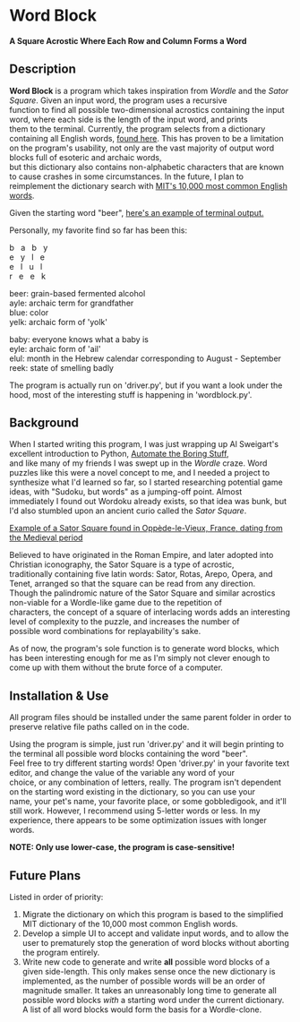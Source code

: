 # **Word Block**
#### A Square Acrostic Where Each Row and Column Forms a Word

Description
------
**Word Block** is a program which takes inspiration from *Wordle* and the *Sator Square*. Given an input word, the program uses a recursive  
function to find all possible two-dimensional acrostics containing the input word, where each side is the length of the input word, and prints  
them to the terminal. Currently, the program selects from a dictionary containing all English words, [found here](https://www.bragitoff.com/2016/03/english-dictionary-in-csv-format/).
This has proven to be a limitation on the program's usability, not only are the vast majority of output word blocks full of esoteric and archaic words,  
but this dictionary also contains non-alphabetic characters that are known to cause crashes in some circumstances. In the future, I plan to  
reimplement the dictionary search with [MIT's 10,000 most common English words](https://www.mit.edu/~ecprice/wordlist.10000).  

Given the starting word "beer", [here's an example of terminal output.](images/driver_output.jpg)  

Personally, my favorite find so far has been this:  

b &nbsp; a &nbsp; b &nbsp; y  
e &nbsp; y &nbsp; l &nbsp; e  
e &nbsp; l &nbsp; u &nbsp; l  
r &nbsp; e &nbsp; e &nbsp; k  

beer: grain-based fermented alcohol  
ayle: archaic term for grandfather  
blue: color  
yelk: archaic form of 'yolk'  

baby: everyone knows what a baby is  
eyle: archaic form of 'ail'  
elul: month in the Hebrew calendar corresponding to August - September  
reek: state of smelling badly  

The program is actually run on 'driver.py', but if you want a look under the hood, most of the interesting stuff is happening in 'wordblock.py'.

Background
------
When I started writing this program, I was just wrapping up Al Sweigart's excellent introduction to Python, [Automate the Boring Stuff](https://automatetheboringstuff.com),  
and like many of my friends I was swept up in the *Wordle* craze. Word puzzles like this were a novel concept to me, and I needed a project to  
synthesize what I'd learned so far, so I started researching potential game ideas, with "Sudoku, but words" as a jumping-off point. Almost  
immediately I found out Wordoku already exists, so that idea was bunk, but I'd also stumbled upon an ancient curio called the *Sator Square*. 

[Example of a Sator Square found in  Oppède-le-Vieux, France, dating from the Medieval period](images/sator_square.jpg)

Believed to have originated in the Roman Empire, and later adopted into Christian iconography, the Sator Square is a type of acrostic,  
traditionally containing five latin words: Sator, Rotas, Arepo, Opera, and Tenet, arranged so that the square can be read from any direction.  
Though the palindromic nature of the Sator Square and similar acrostics non-viable for a Wordle-like game due to the repetition of  
characters, the concept of a square of interlacing words adds an interesting level of complexity to the puzzle, and increases the number of  
possible word combinations for replayability's sake.  

As of now, the program's sole function is to generate word blocks, which has been interesting enough for me as I'm simply not clever enough to come up with them without the brute force of a computer.


Installation & Use
------
All program files should be installed under the same parent folder in order to preserve relative file paths called on in the code.

Using the program is simple, just run 'driver.py' and it will begin printing to the terminal all possible word blocks containing the word "beer".  
Feel free to try different starting words! Open 'driver.py' in your favorite text editor, and change the value of the variable any word of your  
choice, or any combination of letters, really. The program isn't dependent on the starting word existing in the dictionary, so you can use your  
name, your pet's name, your favorite place, or some gobbledigook, and it'll still work. However, I recommend using 5-letter words or less. In my  
experience, there appears to be some optimization issues with longer words.  

**NOTE: Only use lower-case, the program is case-sensitive!**  


Future Plans
------
Listed in order of priority:
1. Migrate the dictionary on which this program is based to the simplified MIT dictionary of the 10,000 most common English words.
2. Develop a simple UI to accept and validate input words, and to allow the user to prematurely stop the generation of word blocks without aborting the program entirely.
3. Write new code to generate and write **all** possible word blocks of a given side-length. This only makes sense once the new dictionary is implemented, as the number of possible words will be an order of magnitude smaller. It takes an unreasonably long time to generate all possible word blocks *with* a starting word under the current dictionary. A list of all word blocks would form the basis for a Wordle-clone.
